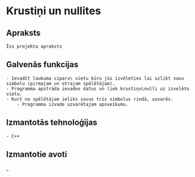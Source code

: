 # Krustiņi un nullites

## Apraksts
	Īss projekta apraksts 
## Galvenās funkcijas
	- Ievadīt laukuma ciparu\ vietu kūru jūs izvēleties lai uzlikt savu simbolu (pirmajam un otrajam spēlētājam).
	- Programma apstrāda ievades datus un liek krustiņu\nulli uz izvelēto vietu.
	- Kurš no spēlētājam ieliks savus tris simbolus rindā, uzvarēs.
        - Programma izvade uzvarētajam apsveikumu.
## Izmantotās tehnoloģijas
	- C++
## Izmantotie avoti
_
